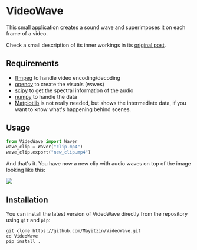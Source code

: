 # VideoWave

This small application creates a sound wave and superimposes it on each frame of a video.

Check a small description of its inner workings in its [original post](https://mariogc.com/post/videowave/).

## Requirements

- [ffmpeg](https://ffmpeg.org/) to handle video encoding/decoding
- [opencv](https://pypi.org/project/opencv-python/) to create the visuals (waves)
- [scipy](https://www.scipy.org/) to get the spectral information of the audio
- [numpy](https://numpy.org/) to handle the data
- [Matplotlib](https://matplotlib.org/) is not really needed, but shows the intermediate data, if you want to know what's happening behind scenes.

## Usage

```python
from VideoWave import Waver
wave_clip = Waver("clip.mp4")
wave_clip.export("new_clip.mp4")
```

And that's it. You have now a new clip with audio waves on top of the image looking like this:

![](videowaved.gif)

## Installation

You can install the latest version of VideoWave directly from the repository using `git` and `pip`:

```
git clone https://github.com/Mayitzin/VideoWave.git
cd VideoWave
pip install .
```
